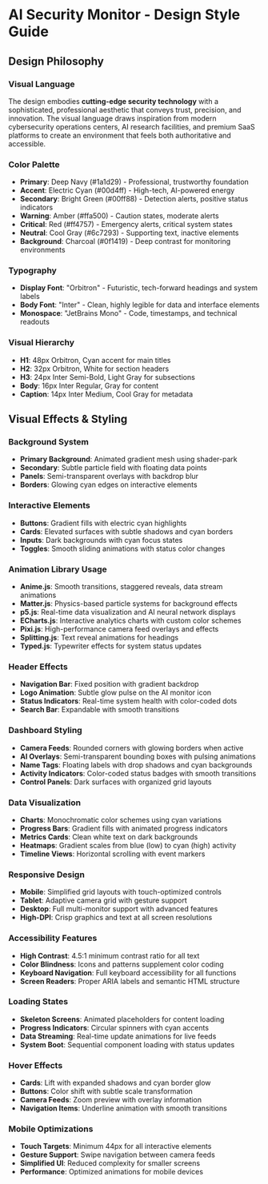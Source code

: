 # AI Security Monitor - Design Style Guide

## Design Philosophy

### Visual Language
The design embodies **cutting-edge security technology** with a sophisticated, professional aesthetic that conveys trust, precision, and innovation. The visual language draws inspiration from modern cybersecurity operations centers, AI research facilities, and premium SaaS platforms to create an environment that feels both authoritative and accessible.

### Color Palette
- **Primary**: Deep Navy (#1a1d29) - Professional, trustworthy foundation
- **Accent**: Electric Cyan (#00d4ff) - High-tech, AI-powered energy
- **Secondary**: Bright Green (#00ff88) - Detection alerts, positive status indicators
- **Warning**: Amber (#ffa500) - Caution states, moderate alerts
- **Critical**: Red (#ff4757) - Emergency alerts, critical system states
- **Neutral**: Cool Gray (#6c7293) - Supporting text, inactive elements
- **Background**: Charcoal (#0f1419) - Deep contrast for monitoring environments

### Typography
- **Display Font**: "Orbitron" - Futuristic, tech-forward headings and system labels
- **Body Font**: "Inter" - Clean, highly legible for data and interface elements
- **Monospace**: "JetBrains Mono" - Code, timestamps, and technical readouts

### Visual Hierarchy
- **H1**: 48px Orbitron, Cyan accent for main titles
- **H2**: 32px Orbitron, White for section headers
- **H3**: 24px Inter Semi-Bold, Light Gray for subsections
- **Body**: 16px Inter Regular, Gray for content
- **Caption**: 14px Inter Medium, Cool Gray for metadata

## Visual Effects & Styling

### Background System
- **Primary Background**: Animated gradient mesh using shader-park
- **Secondary**: Subtle particle field with floating data points
- **Panels**: Semi-transparent overlays with backdrop blur
- **Borders**: Glowing cyan edges on interactive elements

### Interactive Elements
- **Buttons**: Gradient fills with electric cyan highlights
- **Cards**: Elevated surfaces with subtle shadows and cyan borders
- **Inputs**: Dark backgrounds with cyan focus states
- **Toggles**: Smooth sliding animations with status color changes

### Animation Library Usage
- **Anime.js**: Smooth transitions, staggered reveals, data stream animations
- **Matter.js**: Physics-based particle systems for background effects
- **p5.js**: Real-time data visualization and AI neural network displays
- **ECharts.js**: Interactive analytics charts with custom color schemes
- **Pixi.js**: High-performance camera feed overlays and effects
- **Splitting.js**: Text reveal animations for headings
- **Typed.js**: Typewriter effects for system status updates

### Header Effects
- **Navigation Bar**: Fixed position with gradient backdrop
- **Logo Animation**: Subtle glow pulse on the AI monitor icon
- **Status Indicators**: Real-time system health with color-coded dots
- **Search Bar**: Expandable with smooth transitions

### Dashboard Styling
- **Camera Feeds**: Rounded corners with glowing borders when active
- **AI Overlays**: Semi-transparent bounding boxes with pulsing animations
- **Name Tags**: Floating labels with drop shadows and cyan backgrounds
- **Activity Indicators**: Color-coded status badges with smooth transitions
- **Control Panels**: Dark surfaces with organized grid layouts

### Data Visualization
- **Charts**: Monochromatic color schemes using cyan variations
- **Progress Bars**: Gradient fills with animated progress indicators
- **Metrics Cards**: Clean white text on dark backgrounds
- **Heatmaps**: Gradient scales from blue (low) to cyan (high) activity
- **Timeline Views**: Horizontal scrolling with event markers

### Responsive Design
- **Mobile**: Simplified grid layouts with touch-optimized controls
- **Tablet**: Adaptive camera grid with gesture support
- **Desktop**: Full multi-monitor support with advanced features
- **High-DPI**: Crisp graphics and text at all screen resolutions

### Accessibility Features
- **High Contrast**: 4.5:1 minimum contrast ratio for all text
- **Color Blindness**: Icons and patterns supplement color coding
- **Keyboard Navigation**: Full keyboard accessibility for all functions
- **Screen Readers**: Proper ARIA labels and semantic HTML structure

### Loading States
- **Skeleton Screens**: Animated placeholders for content loading
- **Progress Indicators**: Circular spinners with cyan accents
- **Data Streaming**: Real-time update animations for live feeds
- **System Boot**: Sequential component loading with status updates

### Hover Effects
- **Cards**: Lift with expanded shadows and cyan border glow
- **Buttons**: Color shift with subtle scale transformation
- **Camera Feeds**: Zoom preview with overlay information
- **Navigation Items**: Underline animation with smooth transitions

### Mobile Optimizations
- **Touch Targets**: Minimum 44px for all interactive elements
- **Gesture Support**: Swipe navigation between camera feeds
- **Simplified UI**: Reduced complexity for smaller screens
- **Performance**: Optimized animations for mobile devices